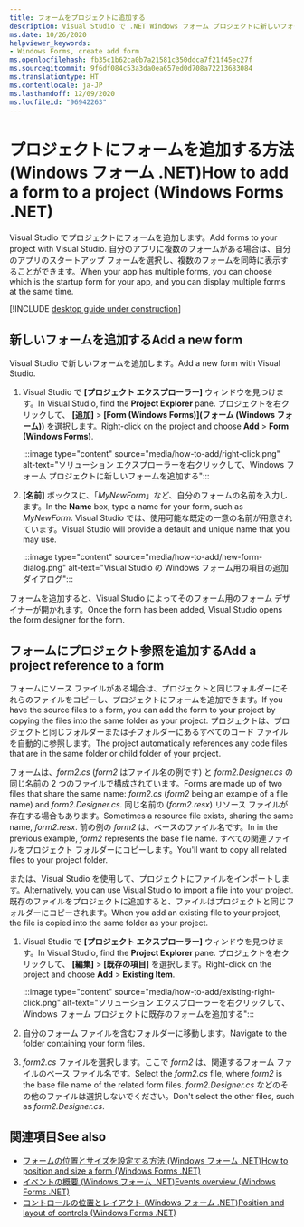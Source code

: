 ```yaml
---
title: フォームをプロジェクトに追加する
description: Visual Studio で .NET Windows フォーム プロジェクトに新しいフォームを追加する
ms.date: 10/26/2020
helpviewer_keywords:
- Windows Forms, create add form
ms.openlocfilehash: fb35c1b62ca0b7a21581c350ddca7f21f45ec27f
ms.sourcegitcommit: 9f6df084c53a3da0ea657ed0d708a72213683084
ms.translationtype: HT
ms.contentlocale: ja-JP
ms.lasthandoff: 12/09/2020
ms.locfileid: "96942263"
---
```

# <a name="how-to-add-a-form-to-a-project-windows-forms-net"></a><span data-ttu-id="b97cc-103">プロジェクトにフォームを追加する方法 (Windows フォーム .NET)</span><span class="sxs-lookup"><span data-stu-id="b97cc-103">How to add a form to a project (Windows Forms .NET)</span></span>

<span data-ttu-id="b97cc-104">Visual Studio でプロジェクトにフォームを追加します。</span><span class="sxs-lookup"><span data-stu-id="b97cc-104">Add forms to your project with Visual Studio.</span></span> <span data-ttu-id="b97cc-105">自分のアプリに複数のフォームがある場合は、自分のアプリのスタートアップ フォームを選択し、複数のフォームを同時に表示することができます。</span><span class="sxs-lookup"><span data-stu-id="b97cc-105">When your app has multiple forms, you can choose which is the startup form for your app, and you can display multiple forms at the same time.</span></span>

[!INCLUDE [desktop guide under construction](../../includes/desktop-guide-preview-note.md)]

## <a name="add-a-new-form"></a><span data-ttu-id="b97cc-106">新しいフォームを追加する</span><span class="sxs-lookup"><span data-stu-id="b97cc-106">Add a new form</span></span>

<span data-ttu-id="b97cc-107">Visual Studio で新しいフォームを追加します。</span><span class="sxs-lookup"><span data-stu-id="b97cc-107">Add a new form with Visual Studio.</span></span>

01. <span data-ttu-id="b97cc-108">Visual Studio で **[プロジェクト エクスプローラー]** ウィンドウを見つけます。</span><span class="sxs-lookup"><span data-stu-id="b97cc-108">In Visual Studio, find the **Project Explorer** pane.</span></span> <span data-ttu-id="b97cc-109">プロジェクトを右クリックして、 **[追加]**  >  **[Form (Windows Forms)]\(フォーム (Windows フォーム)\)** を選択します。</span><span class="sxs-lookup"><span data-stu-id="b97cc-109">Right-click on the project and choose **Add** > **Form (Windows Forms)**.</span></span>

    :::image type="content" source="media/how-to-add/right-click.png" alt-text="ソリューション エクスプローラーを右クリックして、Windows フォーム プロジェクトに新しいフォームを追加する":::

01. <span data-ttu-id="b97cc-111">**[名前]** ボックスに、「*MyNewForm*」など、自分のフォームの名前を入力します。</span><span class="sxs-lookup"><span data-stu-id="b97cc-111">In the **Name** box, type a name for your form, such as *MyNewForm*.</span></span> <span data-ttu-id="b97cc-112">Visual Studio では、使用可能な既定の一意の名前が用意されています。</span><span class="sxs-lookup"><span data-stu-id="b97cc-112">Visual Studio will provide a default and unique name that you may use.</span></span>

    :::image type="content" source="media/how-to-add/new-form-dialog.png" alt-text="Visual Studio の Windows フォーム用の項目の追加ダイアログ":::

<span data-ttu-id="b97cc-114">フォームを追加すると、Visual Studio によってそのフォーム用のフォーム デザイナーが開かれます。</span><span class="sxs-lookup"><span data-stu-id="b97cc-114">Once the form has been added, Visual Studio opens the form designer for the form.</span></span>

## <a name="add-a-project-reference-to-a-form"></a><span data-ttu-id="b97cc-115">フォームにプロジェクト参照を追加する</span><span class="sxs-lookup"><span data-stu-id="b97cc-115">Add a project reference to a form</span></span>

<span data-ttu-id="b97cc-116">フォームにソース ファイルがある場合は、プロジェクトと同じフォルダーにそれらのファイルをコピーし、プロジェクトにフォームを追加できます。</span><span class="sxs-lookup"><span data-stu-id="b97cc-116">If you have the source files to a form, you can add the form to your project by copying the files into the same folder as your project.</span></span> <span data-ttu-id="b97cc-117">プロジェクトは、プロジェクトと同じフォルダーまたは子フォルダーにあるすべてのコード ファイルを自動的に参照します。</span><span class="sxs-lookup"><span data-stu-id="b97cc-117">The project automatically references any code files that are in the same folder or child folder of your project.</span></span>

<span data-ttu-id="b97cc-118">フォームは、_form2.cs_ (_form2_ はファイル名の例です) と _form2.Designer.cs_ の同じ名前の 2 つのファイルで構成されています。</span><span class="sxs-lookup"><span data-stu-id="b97cc-118">Forms are made up of two files that share the same name: _form2.cs_ (_form2_ being an example of a file name) and _form2.Designer.cs_.</span></span> <span data-ttu-id="b97cc-119">同じ名前の (_form2.resx_) リソース ファイルが存在する場合もあります。</span><span class="sxs-lookup"><span data-stu-id="b97cc-119">Sometimes a resource file exists, sharing the same name, _form2.resx_.</span></span> <span data-ttu-id="b97cc-120">前の例の _form2_ は、ベースのファイル名です。</span><span class="sxs-lookup"><span data-stu-id="b97cc-120">In in the previous example, _form2_ represents the base file name.</span></span> <span data-ttu-id="b97cc-121">すべての関連ファイルをプロジェクト フォルダーにコピーします。</span><span class="sxs-lookup"><span data-stu-id="b97cc-121">You'll want to copy all related files to your project folder.</span></span>

<span data-ttu-id="b97cc-122">または、Visual Studio を使用して、プロジェクトにファイルをインポートします。</span><span class="sxs-lookup"><span data-stu-id="b97cc-122">Alternatively, you can use Visual Studio to import a file into your project.</span></span> <span data-ttu-id="b97cc-123">既存のファイルをプロジェクトに追加すると、ファイルはプロジェクトと同じフォルダーにコピーされます。</span><span class="sxs-lookup"><span data-stu-id="b97cc-123">When you add an existing file to your project, the file is copied into the same folder as your project.</span></span>

01. <span data-ttu-id="b97cc-124">Visual Studio で **[プロジェクト エクスプローラー]** ウィンドウを見つけます。</span><span class="sxs-lookup"><span data-stu-id="b97cc-124">In Visual Studio, find the **Project Explorer** pane.</span></span> <span data-ttu-id="b97cc-125">プロジェクトを右クリックして、 **[編集]**  >  **[既存の項目]** を選択します。</span><span class="sxs-lookup"><span data-stu-id="b97cc-125">Right-click on the project and choose **Add** > **Existing Item**.</span></span>

    :::image type="content" source="media/how-to-add/existing-right-click.png" alt-text="ソリューション エクスプローラーを右クリックして、Windows フォーム プロジェクトに既存のフォームを追加する":::

02. <span data-ttu-id="b97cc-127">自分のフォーム ファイルを含むフォルダーに移動します。</span><span class="sxs-lookup"><span data-stu-id="b97cc-127">Navigate to the folder containing your form files.</span></span>

03. <span data-ttu-id="b97cc-128">_form2.cs_ ファイルを選択します。ここで _form2_ は、関連するフォーム ファイルのベース ファイル名です。</span><span class="sxs-lookup"><span data-stu-id="b97cc-128">Select the _form2.cs_ file, where _form2_ is the base file name of the related form files.</span></span> <span data-ttu-id="b97cc-129">_form2.Designer.cs_ などのその他のファイルは選択しないでください。</span><span class="sxs-lookup"><span data-stu-id="b97cc-129">Don't select the other files, such as _form2.Designer.cs_.</span></span>

## <a name="see-also"></a><span data-ttu-id="b97cc-130">関連項目</span><span class="sxs-lookup"><span data-stu-id="b97cc-130">See also</span></span>

- [<span data-ttu-id="b97cc-131">フォームの位置とサイズを設定する方法 (Windows フォーム .NET)</span><span class="sxs-lookup"><span data-stu-id="b97cc-131">How to position and size a form (Windows Forms .NET)</span></span>](how-to-position-and-resize.md)
- [<span data-ttu-id="b97cc-132">イベントの概要 (Windows フォーム .NET)</span><span class="sxs-lookup"><span data-stu-id="b97cc-132">Events overview (Windows Forms .NET)</span></span>](events.md)
- [<span data-ttu-id="b97cc-133">コントロールの位置とレイアウト (Windows フォーム .NET)</span><span class="sxs-lookup"><span data-stu-id="b97cc-133">Position and layout of controls (Windows Forms .NET)</span></span>](../controls/layout.md)
